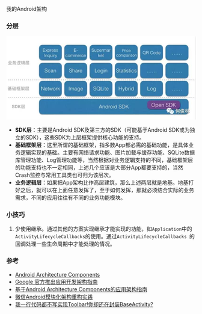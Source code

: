 我的Android架构

### 分层
![](../../images/17549bd87d1aaccd1bd9c1a61f6ac1c9)

* **SDK层**：主要是Android SDK及第三方的SDK（可能基于Android SDK或为独立的SDK），这些SDK为上层框架提供核心功能的支持。
* **基础框架层**：这里所谓的基础框架，指多数App都必需的基础功能，是具体业务逻辑实现的基础。主要有网络请求功能、图片加载与缓存功能、SQLite数据库管理功能、Log管理功能等，当然根据对业务逻辑支持的不同，基础框架层的功能支持也不一定相同，上述几个应该是大部分App都要支持的，当然Crash监控与常用工具类也可归为该层次。
* **业务逻辑层**：如果把App架构比作高层建筑，那么上述两层就是地基。地基打好之后，就可以在上面任意发挥了，至于如何发挥，那就必须结合实际的业务需求，不同的应用往往有不同的业务功能模块。

### 小技巧
1. 少使用继承。通过其他的方案实现继承才能实现的功能，如`Application`中的`ActivityLifecycleCallbacks`的使用。通过`ActivityLifecycleCallbacks `的回调处理一些生命周期中才能处理的情况。

### 参考
* [Android Architecture Components](https://developer.android.com/topic/libraries/architecture/guide.html#building_the_user_interface)
* [Google 官方推出应用开发架构指南](https://zhuanlan.zhihu.com/p/27026614)
* [基于Android Architecture Components的应用架构指南](http://cdc.tencent.com/2017/06/29/基于android-architecture-components的应用架构指南/)
* [微信Android模块化架构重构实践](https://mp.weixin.qq.com/s?__biz=MzAwNDY1ODY2OQ==&mid=2649286672&idx=1&sn=4d9db00c496fcafd1d3e01d69af083f9)
* [我一行代码都不写实现Toolbar!你却还在封装BaseActivity?](http://www.jianshu.com/p/75a5c24174b2)